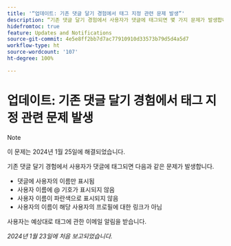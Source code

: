 ```yaml
---
title: '“업데이트: 기존 댓글 달기 경험에서 태그 지정 관련 문제 발생”'
description: “기존 댓글 달기 경험에서 사용자가 댓글에 태그되면 몇 가지 문제가 발생합니다.”
hidefromtoc: true
feature: Updates and Notifications
source-git-commit: 4e5e8ff2bb7d7ac77910910d33573b79d5d4a5d7
workflow-type: ht
source-wordcount: '107'
ht-degree: 100%

---
```



# 업데이트: 기존 댓글 달기 경험에서 태그 지정 관련 문제 발생

>[!NOTE]
>
>이 문제는 2024년 1월 25일에 해결되었습니다.

기존 댓글 달기 경험에서 사용자가 댓글에 태그되면 다음과 같은 문제가 발생합니다.

* 댓글에 사용자의 이름만 표시됨
* 사용자 이름에 @ 기호가 표시되지 않음
* 사용자 이름이 파란색으로 표시되지 않음
* 사용자의 이름이 해당 사용자의 프로필에 대한 링크가 아님

사용자는 예상대로 태그에 관한 이메일 알림을 받습니다.

_2024년 1월 23일에 처음 보고되었습니다._
